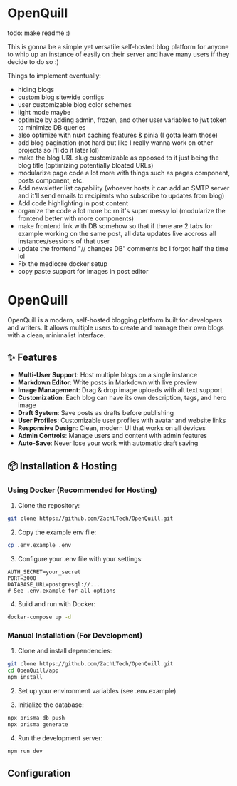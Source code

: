 # OpenQuill

todo: make readme :)

This is gonna be a simple yet versatile self-hosted blog platform for anyone to whip up an instance of easily on their server and have many users if they decide to do so :)


Things to implement eventually:
- hiding blogs
- custom blog sitewide configs
- user customizable blog color schemes
- light mode maybe
- optimize by adding admin, frozen, and other user variables to jwt token to minimize DB queries
- also optimize with nuxt caching features & pinia (I gotta learn those)
- add blog pagination (not hard but like I really wanna work on other projects so I'll do it later lol)
- make the blog URL slug customizable as opposed to it just being the blog title (optimizing potentially bloated URLs)
- modularize page code a lot more with things such as pages component, posts component, etc.
- Add newsletter list capability (whoever hosts it can add an SMTP server and it'll send emails to recipients who subscribe to updates from blog)
- Add code highlighting in post content
- organize the code a lot more bc rn it's super messy lol (modularize the frontend better with more components)
- make frontend link with DB somehow so that if there are 2 tabs for example working on the same post, all data updates live accross all instances/sessions of that user
- update the frontend "// changes DB" comments bc I forgot half the time lol
- Fix the mediocre docker setup
- copy paste support for images in post editor


# OpenQuill

OpenQuill is a modern, self-hosted blogging platform built for developers and writers. It allows multiple users to create and manage their own blogs with a clean, minimalist interface.

## ✨ Features

- **Multi-User Support**: Host multiple blogs on a single instance
- **Markdown Editor**: Write posts in Markdown with live preview
- **Image Management**: Drag & drop image uploads with alt text support
- **Customization**: Each blog can have its own description, tags, and hero image
- **Draft System**: Save posts as drafts before publishing
- **User Profiles**: Customizable user profiles with avatar and website links
- **Responsive Design**: Clean, modern UI that works on all devices
- **Admin Controls**: Manage users and content with admin features
- **Auto-Save**: Never lose your work with automatic draft saving

## 📦 Installation & Hosting

### Using Docker (Recommended for Hosting)

1. Clone the repository:
```bash
git clone https://github.com/ZachLTech/OpenQuill.git
```

2. Copy the example env file:
```bash
cp .env.example .env
```

3. Configure your .env file with your settings:
```
AUTH_SECRET=your_secret
PORT=3000
DATABASE_URL=postgresql://...
# See .env.example for all options
```

4. Build and run with Docker:

```bash
docker-compose up -d
```

### Manual Installation (For Development)

1. Clone and install dependencies:

```bash
git clone https://github.com/ZachLTech/OpenQuill.git
cd OpenQuill/app
npm install
```

2. Set up your environment variables (see .env.example)

3. Initialize the database:

```bash
npx prisma db push
npx prisma generate
```

4. Run the development server:

```bash
npm run dev
```

## Configuration